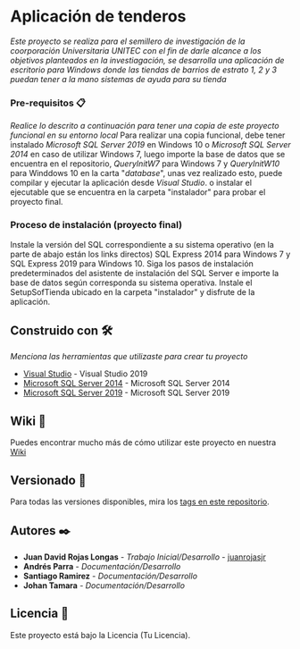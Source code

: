 # Aplicación de tenderos

_Este proyecto se realiza para el semillero de investigación de la coorporación Universitaria UNITEC con el fin de darle alcance a los objetivos planteados en la investiagación, se desarrolla una aplicación de escritorio para Windows donde las tiendas de barrios de estrato 1, 2 y 3 puedan tener a la mano sistemas de ayuda para su tienda_

### Pre-requisitos 📋
_Realice lo descrito a continuación para tener una copia de este proyecto funcional en su entorno local_
Para realizar una copia funcional, debe tener instalado _Microsoft SQL Server 2019_ en Windows 10 o _Microsoft SQL Server 2014_ en caso de utilizar Windows 7, luego importe la base de datos que se encuentra en el repositorio, _QueryInitW7_ para Windows 7 y _QueryInitW10_ para Winddows 10 en la carta "_database_", unas vez realizado esto, puede compilar y ejecutar la aplicación desde _Visual Studio_. o instalar el ejecutable que se encuentra en la carpeta "instalador" para probar el proyecto final.

### Proceso de instalación (proyecto final)
Instale la versión del SQL correspondiente a su sistema operativo (en la parte de abajo están los links directos) SQL Express 2014 para Windows 7 y SQL Express 2019 para Windows 10.
Siga los pasos de instalación predeterminados del asistente de instalación del SQL Server e importe la base de datos según corresponda su sistema operativa.
Instale el SetupSofTienda ubicado en la carpeta "instalador" y disfrute de la aplicación.

## Construido con 🛠️

_Menciona las herramientas que utilizaste para crear tu proyecto_

* [Visual Studio](http://www.dropwizard.io/1.0.2/docs/) - Visual Studio 2019
* [Microsoft SQL Server 2014](https://www.microsoft.com/es-co/download/details.aspx?id=42299) - Microsoft SQL Server 2014
* [Microsoft SQL Server 2019](https://www.microsoft.com/es-es/sql-server/sql-server-2019) - Microsoft SQL Server 2019

## Wiki 📖

Puedes encontrar mucho más de cómo utilizar este proyecto en nuestra [Wiki](https://github.com/juanrojasjr/semillero-app-tienda/wiki)

## Versionado 📌

Para todas las versiones disponibles, mira los [tags en este repositorio](https://github.com/juanrojasjr/semillero-app-tienda/tags).

## Autores ✒️

* **Juan David Rojas Longas** - *Trabajo Inicial/Desarrollo* - [juanrojasjr](https://github.com/juanrojasjr)
* **Andrés Parra** - *Documentación/Desarrollo*
* **Santiago Ramirez** - *Documentación/Desarrollo*
* **Johan Tamara** - *Documentación/Desarrollo*

## Licencia 📄

Este proyecto está bajo la Licencia (Tu Licencia).
